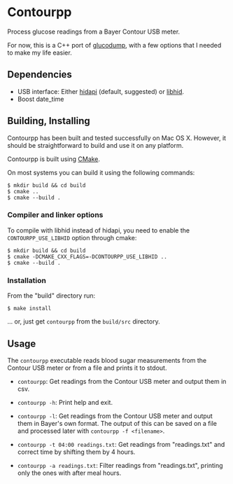 # Contourpp

Process glucose readings from a Bayer Contour USB meter.

For now, this is a C++ port of [glucodump](https://bitbucket.org/iko/glucodump/), with a few options that I needed to make my life easier.


## Dependencies

* USB interface: Either [hidapi](https://github.com/signal11/hidapi) (default, suggested) or [libhid](http://libhid.alioth.debian.org/).
* Boost date\_time


## Building, Installing

Contourpp has been built and tested successfully on Mac OS X. However, it should be straightforward to build and use it on any platform.

Contourpp is built using [CMake](http://www.cmake.org).

On most systems you can build it using the following commands:

	$ mkdir build && cd build
	$ cmake ..
	$ cmake --build .

### Compiler and linker options

To compile with libhid instead of hidapi, you need to enable the ```CONTOURPP_USE_LIBHID``` option through cmake:

	$ mkdir build && cd build
	$ cmake -DCMAKE_CXX_FLAGS=-DCONTOURPP_USE_LIBHID ..
	$ cmake --build .

### Installation

From the "build" directory run:

	$ make install

… or, just get ```contourpp``` from the ```build/src``` directory.

## Usage

The ```contourpp``` executable reads blood sugar measurements from the Contour USB meter or from a file and prints it to stdout.

* ```contourpp```: Get readings from the Contour USB meter and output them in csv.

* ```contourpp -h```: Print help and exit.

* ```contourpp -l```: Get readings from the Contour USB meter and output them in Bayer's own format. The output of this can be saved on a file and processed later with ```contourpp -f <filename>```.

* ```contourpp -t 04:00 readings.txt```: Get readings from "readings.txt" and correct time by shifting them by 4 hours.

* ```contourpp -a readings.txt```: Filter readings from "readings.txt", printing only the ones with after meal hours.
